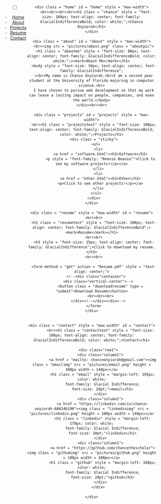 <html lang="en">
<head>
  <title>Chance Onyiorah Personal Website</title>
  <link href = "style.css" rel = "stylesheet" type = "text/css">
  <meta charset="utf-8">
  <meta name="viewport" content="width=device-width, initial-scale=1">
  <link rel="stylesheet" href="https://maxcdn.bootstrapcdn.com/bootstrap/4.5.2/css/bootstrap.min.css">
  <script src="https://ajax.googleapis.com/ajax/libs/jquery/3.5.1/jquery.min.js"></script>
  <script src="https://cdnjs.cloudflare.com/ajax/libs/popper.js/1.16.0/umd/popper.min.js"></script>
  <script src="https://maxcdn.bootstrapcdn.com/bootstrap/4.5.2/js/bootstrap.min.js"></script>
</head>

<body>
  <header>
    <div class = "collapsible-menu" style = "float: left; font-family: "Comic Sans MS", sans-serif;
    padding: 0 0 0 50px;">
      <input type="checkbox" id="menu">
      <label for="menu"><br></label>
      <div class = "main-nav" style = "color: lightpink">
        <ul>
          <li><a href = "#home"> Home </a></li>
          <li><a href = "#about"> About </a></li>
          <li><a href = "#projects"> Projects </a></li>
          <li><a href = "#resume"> Resume </a></li>
          <li><a href = "#contact"> Contact </a></li>
        </ul>
      </div>
    </div>

    <div class = "home" id = "home" style = "max-width">
        <br><br><br><br><h1 class = "chance" style = "font-size: 100px; text-align: center; font-family: GlacialIndifferenceBold; color: white;";>Chance Onyiorah</h1>
    </div>

    <div class = "about" id = "about" style = "max-width">
      <br><img src = "pictures/about.png" class = "aboutpic">
      <h1 class = "aboutme" style = "font-size: 80px; text-align: center; font-family: GlacialIndifferenceBold; color: white;";><mark>About Me</mark></h1>
      <body style = "font-size: 50px; text-align: center; font-family: GlacialIndifference";
      ><br>My name is Chance Onyiorah.<br>I am a second year student at the University of Florida majoring in computer science.<br>
      I have chosen to pursue web development so that my work can leave a lasting impact on people, companies, and even the world.</body>
    </div><br><br>

    <div class = "projects" id = "projects" style = "max-width">
      <br><h1 class = "projectstext" style = "font-size: 100px; text-align: center; font-family: GlacialIndifferenceBold; color: white;";>Projects</h1>
      <div class = "sticky">
        <ul>
          <li>
            <a href = "software.html"><h2>Software</h2>
            <p style = "font-family: "Reenie Beanie"">Click to see my software projects!</p></a>
          </li>
          <li>
            <a href = "other.html"><h2>Other</h2>
            <p>Click to see other projects!</p></a>
          </li>
        </ul>
      </div>
    </div>

    <div class = "resume" style = "max-width" id = "resume">
      <br><br>
      <h1 class = "resumetext" style = "font-size: 100px; text-align: center; font-family: GlacialIndifferenceBold";><mark>Resume</mark></h1>
      <br><br>
      <h3 style = "font-size: 25px; text-align: center; font-family: GlacialIndifference";>Click to download my resume.</h3>
      <br><br>

      <form method = "get" action = "Resume.pdf" style = "text-align: center;">
        <!--<div class="container">
          <div class="vertical-center">-->
            <button class = "downloadresume" type = "submit">Download Resume</button>
            <br><br><br>
          </div><!--</div></div>-->
      </form>
    </div>


    <div class = "contact" style = "max-width" id = "contact">
            <br><h1 class = "contacttext" style = "font-size: 100px; text-align: center; font-family: GlacialIndifferenceBold; color: white;";>Contact</h1>

          <div class="row1">
            <div class="column1">
              <a href = "mailto: chanceonyiorah@gmail.com"><img class = "emailimg" src = "pictures/email.png" height = 100px width = 140px></a>
              <h1 class = "email" style = "margin-left: 195px; color: white;
              font-family: Glacial Indifference;
              font-size: 20pt;">email</h1>
            </div>
            <div class="column1">
              <a href = "https://linkedin.com/in/chance-onyiorah-68624b190"><img class = "linkedinimg" src = "pictures/linkedin.png" height = 100px width = 140px></a>
              <h1 class = "linkedin" style = "margin-left: 170px; color: white;
              font-family: Glacial Indifference;
              font-size: 20pt;">linkedin</h1>
            </div>
            <div class="column1">
              <a href = "https://github.com/chancethescholar"><img class = "githubimg" src = "pictures/github.png" height = 100px width = 180px></a>
              <h1 class = "github" style = "margin-left: 160px; color: white;
              font-family: Glacial Indifference;
              font-size: 20pt;">github</h1>
            </div>
          </div>

    </div>

  </header>
</body>
</html>
